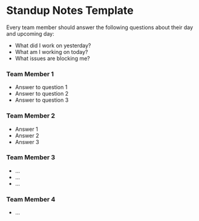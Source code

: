 # Standup Notes Template

Every team member should answer the following questions about their day and upcoming day:
- What did I work on yesterday?
- What am I working on today?
- What issues are blocking me?

### Team Member 1
- Answer to question 1
- Answer to question 2
- Answer to question 3


### Team Member 2
- Answer 1
- Answer 2
- Answer 3

### Team Member 3
- ...
- ...
- ...

### Team Member 4
- ...